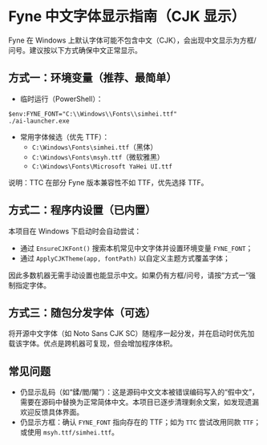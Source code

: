 # Fyne 中文字体显示指南（CJK 显示）

Fyne 在 Windows 上默认字体可能不包含中文（CJK），会出现中文显示为方框/问号。建议按以下方式确保中文正常显示。

## 方式一：环境变量（推荐、最简单）

- 临时运行（PowerShell）：

```
$env:FYNE_FONT="C:\\Windows\\Fonts\\simhei.ttf"
./ai-launcher.exe
```

- 常用字体候选（优先 TTF）：
  - `C:\Windows\Fonts\simhei.ttf`（黑体）
  - `C:\Windows\Fonts\msyh.ttf`（微软雅黑）
  - `C:\Windows\Fonts\Microsoft YaHei UI.ttf`

说明：TTC 在部分 Fyne 版本兼容性不如 TTF，优先选择 TTF。

## 方式二：程序内设置（已内置）

本项目在 Windows 下启动时会自动尝试：

- 通过 `EnsureCJKFont()` 搜索本机常见中文字体并设置环境变量 `FYNE_FONT`；
- 通过 `ApplyCJKTheme(app, fontPath)` 以自定义主题方式覆盖字体；

因此多数机器无需手动设置也能显示中文。如果仍有方框/问号，请按“方式一”强制指定字体。

## 方式三：随包分发字体（可选）

将开源中文字体（如 Noto Sans CJK SC）随程序一起分发，并在启动时优先加载该字体。优点是跨机器可复现，但会增加程序体积。

## 常见问题

- 仍显示乱码（如“鍒/閻/闂”）：这是源码中文文本被错误编码写入的“假中文”，需要在源码中替换为正常简体中文。本项目已逐步清理剩余文案，如发现遗漏欢迎反馈具体界面。
- 仍显示方框：确认 `FYNE_FONT` 指向存在的 TTF；如为 `TTC` 尝试改用同款 `TTF`；或使用 `msyh.ttf/simhei.ttf`。

